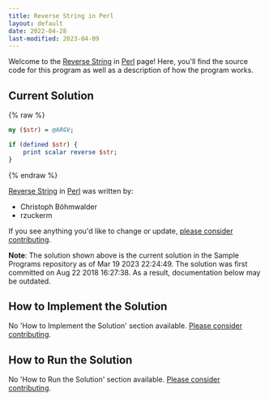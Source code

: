 ```yaml
---
title: Reverse String in Perl
layout: default
date: 2022-04-28
last-modified: 2023-04-09
---
```


Welcome to the [Reverse String](https://sampleprograms.io/projects/reverse-string) in [Perl](https://sampleprograms.io/languages/perl) page! Here, you'll find the source code for this program as well as a description of how the program works.

## Current Solution

{% raw %}

```perl
my ($str) = @ARGV;

if (defined $str) {
    print scalar reverse $str;
}
```

{% endraw %}

[Reverse String](https://sampleprograms.io/projects/reverse-string) in [Perl](https://sampleprograms.io/languages/perl) was written by:

- Christoph Böhmwalder
- rzuckerm

If you see anything you'd like to change or update, [please consider contributing](https://github.com/TheRenegadeCoder/sample-programs).

**Note**: The solution shown above is the current solution in the Sample Programs repository as of Mar 19 2023 22:24:49. The solution was first committed on Aug 22 2018 16:27:38. As a result, documentation below may be outdated.

## How to Implement the Solution

No 'How to Implement the Solution' section available. [Please consider contributing](https://github.com/TheRenegadeCoder/sample-programs-website).

## How to Run the Solution

No 'How to Run the Solution' section available. [Please consider contributing](https://github.com/TheRenegadeCoder/sample-programs-website).